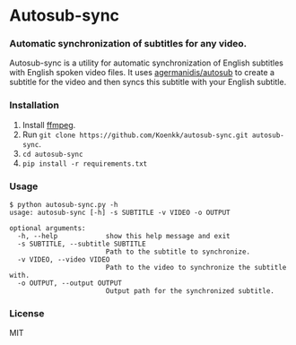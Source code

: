 # Autosub-sync
### Automatic synchronization of subtitles for any video.

Autosub-sync is a utility for automatic synchronization of English subtitles with English spoken video files.
It uses [agermanidis/autosub](https://github.com/agermanidis/autosub) to create a subtitle for the video and then syncs this subtitle with your English subtitle.


### Installation

1. Install [ffmpeg](https://www.ffmpeg.org/).
2. Run `git clone https://github.com/Koenkk/autosub-sync.git autosub-sync`.
3. `cd autosub-sync`
4. `pip install -r requirements.txt`

### Usage

```
$ python autosub-sync.py -h
usage: autosub-sync [-h] -s SUBTITLE -v VIDEO -o OUTPUT

optional arguments:
  -h, --help            show this help message and exit
  -s SUBTITLE, --subtitle SUBTITLE
                        Path to the subtitle to synchronize.
  -v VIDEO, --video VIDEO
                        Path to the video to synchronize the subtitle with.
  -o OUTPUT, --output OUTPUT
                        Output path for the synchronized subtitle.
```

### License

MIT
